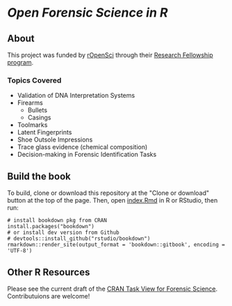# *Open Forensic Science in R*

## About

This project was funded by [rOpenSci](https://ropensci.org/about/) through their [Research Fellowship program](https://ropensci.org/blog/2018/02/14/announcing-2018-ropensci-fellows/).

### Topics Covered

- Validation of DNA Interpretation Systems
- Firearms
    * Bullets
    * Casings
- Toolmarks
- Latent Fingerprints
- Shoe Outsole Impressions
- Trace glass evidence (chemical composition)
- Decision-making in Forensic Identification Tasks


## Build the book

To build, clone or download this repository at the "Clone or download" button at the top of the page. Then, open [index.Rmd](index.Rmd) in R or RStudio, then run:

```{r eval = FALSE}
# install bookdown pkg from CRAN
install.packages("bookdown")
# or install dev version from Github
# devtools::install_github("rstudio/bookdown")
rmarkdown::render_site(output_format = 'bookdown::gitbook', encoding = 'UTF-8')
```

## Other R Resources

Please see the current draft of the [CRAN Task View for Forensic Science](https://github.com/sctyner/ctv-forsci). Contributuions are welcome!
